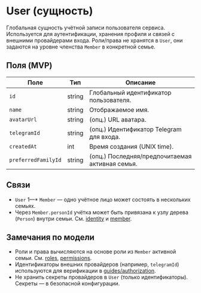 # User (сущность)

Глобальная сущность учётной записи пользователя сервиса. Используется для аутентификации, хранения профиля и связей с внешними провайдерами входа. Роли/права не хранятся в `User`, они задаются на уровне членства `Member` в конкретной семье.

## Поля (MVP)
| Поле                | Тип    | Описание                                                |
|---------------------|--------|---------------------------------------------------------|
| `id`                | string | Глобальный идентификатор пользователя.                 |
| `name`              | string | Отображаемое имя.                                      |
| `avatarUrl`         | string | (опц.) URL аватара.                                    |
| `telegramId`        | string | (опц.) Идентификатор Telegram для входа.               |
| `createdAt`         | int    | Время создания (UNIX time).                            |
| `preferredFamilyId` | string | (опц.) Последняя/предпочитаемая активная семья.        |

## Связи
- `User` 1—* `Member` — одно учётное лицо может состоять в нескольких семьях.
- Через `Member.personId` учётка может быть привязана к узлу дерева (`Person`) внутри семьи. См. [identity](./identity.md) и [member](./member.md).

## Замечания по модели
- Роли и права вычисляются на основе роли из `Member` активной семьи. См. [roles](../roles.md), [permissions](../permissions.md).
- Идентификаторы внешних провайдеров (например, `telegramId`) используются для верификации в [guides/authorization](../../guides/authorization/README.md).
- Не хранить секреты провайдеров в `User` (только идентификаторы). Секреты — в безопасной конфигурации.
